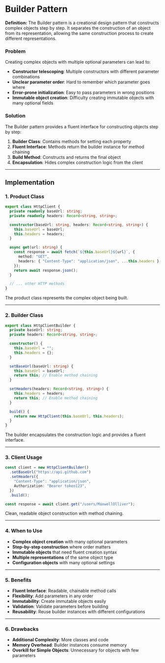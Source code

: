 # Builder Pattern

**Definition:**
The Builder pattern is a creational design pattern that constructs complex objects step by step. It separates the construction of an object from its representation, allowing the same construction process to create different representations.

### Problem

Creating complex objects with multiple optional parameters can lead to:

- **Constructor telescoping**: Multiple constructors with different parameter combinations
- **Unclear parameter order**: Hard to remember which parameter goes where
- **Error-prone initialization**: Easy to pass parameters in wrong positions
- **Immutable object creation**: Difficulty creating immutable objects with many optional fields

### Solution

The Builder pattern provides a fluent interface for constructing objects step by step:

1. **Builder Class**: Contains methods for setting each property
2. **Fluent Interface**: Methods return the builder instance for method chaining
3. **Build Method**: Constructs and returns the final object
4. **Encapsulation**: Hides complex construction logic from the client

---

## Implementation

### 1. Product Class

```typescript
export class HttpClient {
  private readonly baseUrl: string;
  private readonly headers: Record<string, string>;

  constructor(baseUrl: string, headers: Record<string, string>) {
    this.baseUrl = baseUrl;
    this.headers = headers;
  }

  async get(url: string) {
    const response = await fetch(`${this.baseUrl}${url}`, {
      method: "GET",
      headers: { "Content-Type": "application/json", ...this.headers },
    });
    return await response.json();
  }

  // ... other HTTP methods
}
```

The product class represents the complex object being built.

---

### 2. Builder Class

```typescript
export class HttpClientBuilder {
  private baseUrl: string;
  private headers: Record<string, string>;

  constructor() {
    this.baseUrl = "";
    this.headers = {};
  }

  setBaseUrl(baseUrl: string) {
    this.baseUrl = baseUrl;
    return this; // Enable method chaining
  }

  setHeaders(headers: Record<string, string>) {
    this.headers = headers;
    return this; // Enable method chaining
  }

  build() {
    return new HttpClient(this.baseUrl, this.headers);
  }
}
```

The builder encapsulates the construction logic and provides a fluent interface.

---

### 3. Client Usage

```typescript
const client = new HttpClientBuilder()
  .setBaseUrl("https://api.github.com")
  .setHeaders({
    "Content-Type": "application/json",
    Authorization: "Bearer token123",
  })
  .build();

const response = await client.get("/users/MaxwellOlliver");
```

Clean, readable object construction with method chaining.

---

### 4. When to Use

- **Complex object creation** with many optional parameters
- **Step-by-step construction** where order matters
- **Immutable objects** that need fluent creation syntax
- **Multiple representations** of the same object type
- **Configuration objects** with many optional settings

---

### 5. Benefits

- **Fluent Interface**: Readable, chainable method calls
- **Flexibility**: Add parameters in any order
- **Immutability**: Create immutable objects easily
- **Validation**: Validate parameters before building
- **Reusability**: Reuse builder instances with different configurations

---

### 6. Drawbacks

- **Additional Complexity**: More classes and code
- **Memory Overhead**: Builder instances consume memory
- **Overkill for Simple Objects**: Unnecessary for objects with few parameters
